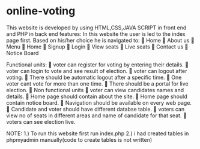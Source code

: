 # online-voting
This website is developed by using HTML,CSS,JAVA SCRIPT in front end and PHP in back end
features:
In this website the user is led to the index page first. Based on his/her choice he is navigated to:
 Home
 About us
 Menu
 Home
 Signup
 Login
 View seats
 Live seats
 Contact us
 Notice Board

Functional units:
 voter can register for voting by entering their details.
 voter can login to vote and see result of election.
 voter can logout after voting.
 There should be automatic logout after a specific time.
 One voter cant vote for more than one time.
 There should be a portal for live election.

Non functional units
 voter can view candidates names and details.
 Home page should contain about the site.
 Home page should contain notice board.
 Navigation should be available on every web page.
 Candidate and voter should have different databse table.
 voters can view no of seats in different areas and name of candidate for that seat.
 voters can see election live.

NOTE:
1.) To run this website first run index.php
2.) i had created tables in phpmyadmin manually(code to create tables is not written)
